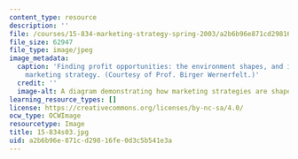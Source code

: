 ```yaml
---
content_type: resource
description: ''
file: /courses/15-834-marketing-strategy-spring-2003/a2b6b96e871cd29816fe0d3c5b541e3a_15-834s03.jpg
file_size: 62947
file_type: image/jpeg
image_metadata:
  caption: 'Finding profit opportunities: the environment shapes, and is shaped by,
    marketing strategy. (Courtesy of Prof. Birger Wernerfelt.)'
  credit: ''
  image-alt: A diagram demonstrating how marketing strategies are shaped by environment.
learning_resource_types: []
license: https://creativecommons.org/licenses/by-nc-sa/4.0/
ocw_type: OCWImage
resourcetype: Image
title: 15-834s03.jpg
uid: a2b6b96e-871c-d298-16fe-0d3c5b541e3a
---
```

